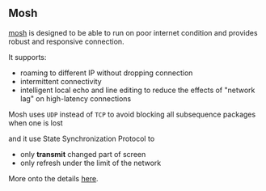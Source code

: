 ## Mosh

[mosh][1] is designed to be able to run on poor internet condition and provides robust and responsive connection.

It supports:
 - roaming to different IP without dropping connection
 - intermittent connectivity
 - intelligent local echo and line editing to reduce the effects of "network lag" on high-latency connections

Mosh uses `UDP` instead of `TCP` to avoid blocking all subsequence packages when one is lost
 
and it use State Synchronization Protocol to
 - only **transmit** changed part of screen
 - only refresh under the limit of the network

More onto the details [here][2].

[1]: https://mosh.org
[2]: https://mosh.org/#techinfo
